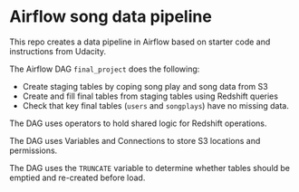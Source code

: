 # Airflow song data pipeline 

This repo creates a data pipeline in Airflow based on starter code and instructions from Udacity. 

The Airflow DAG `final_project` does the following: 
* Create staging tables by coping song play and song data from S3 
* Create and fill final tables from staging tables using Redshift queries 
* Check that key final tables (`users` and `songplays`) have no missing data. 

The DAG uses operators to hold shared logic for Redshift operations. 

The DAG uses Variables and Connections to store S3 locations and permissions. 

The DAG uses the `TRUNCATE` variable to determine whether tables should be emptied and re-created before load. 